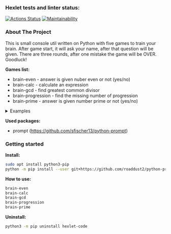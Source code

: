 ### Hexlet tests and linter status:
[![Actions Status](https://github.com/roaddust2/python-project-lvl1/workflows/hexlet-check/badge.svg)](https://github.com/roaddust2/python-project-lvl1/actions)
[![Maintainability](https://api.codeclimate.com/v1/badges/a99a88d28ad37a79dbf6/maintainability)](https://codeclimate.com/github/codeclimate/codeclimate/maintainability)

### About The Project
This is small console util written on Python with five games to train your brain. After game start, it will ask your name, after that question will be given. There are three rounds, after one mistake the game will be OVER. Goodluck!

**Games list:**
* brain-even - answer is given nuber even or not (yes/no)
* brain-calc - calculate an expression
* brain-gcd - find greatest common divisor
* brain-progression - find the missing number of progression
* brain-prime - answer is given number prime or not (yes/no)

<details>
  <summary>Examples</summary>

brain-even:
https://asciinema.org/a/JZhM0HNOo8RnyXiKEmzYpFwjf
[![asciicast](https://asciinema.org/a/JZhM0HNOo8RnyXiKEmzYpFwjf.svg)](https://asciinema.org/a/JZhM0HNOo8RnyXiKEmzYpFwjf)

brain-calc:
https://asciinema.org/a/JJUkioSGJOcHdZAWUj61gKlDb
[![asciicast](https://asciinema.org/a/JJUkioSGJOcHdZAWUj61gKlDb.svg)](https://asciinema.org/a/JJUkioSGJOcHdZAWUj61gKlDb)

brain-gcd:
https://asciinema.org/a/i30mSBEC5HXuaNBBIpHcaXfg6
[![asciicast](https://asciinema.org/a/i30mSBEC5HXuaNBBIpHcaXfg6.svg)](https://asciinema.org/a/i30mSBEC5HXuaNBBIpHcaXfg6)

brain-progression:
https://asciinema.org/a/pJi9SNEPsrLVqI6YGGWShjWv6
[![asciicast](https://asciinema.org/a/pJi9SNEPsrLVqI6YGGWShjWv6.svg)](https://asciinema.org/a/pJi9SNEPsrLVqI6YGGWShjWv6)

brain-prime:
https://asciinema.org/a/vv1YKVdc6LUVbvtJePPdc3BZ9
[![asciicast](https://asciinema.org/a/vv1YKVdc6LUVbvtJePPdc3BZ9.svg)](https://asciinema.org/a/vv1YKVdc6LUVbvtJePPdc3BZ9)
</details>

**Used packages:**
* prompt (https://github.com/sfischer13/python-prompt)

### Getting started
  **Install:**
  ```sh
  sudo apt install python3-pip
  python -m pip install --user git+https://github.com/roaddust2/python-project-lvl1.git
  ```

  **How to use:**
  ```sh
  brain-even
  brain-calc
  brain-gcd
  brain-progression
  brain-prime
  ```   
  
  **Uninstall:**
  ```sh
  python3 -m pip uninstall hexlet-code
  ``` 